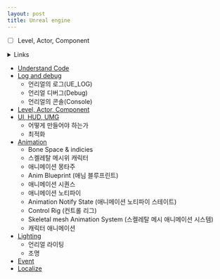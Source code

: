 ```yaml
---
layout: post
title: Unreal engine
---
```


- [ ] Level, Actor, Component

<details><summary>Links</summary>
<div markdown="1">

|:---|---|
|[넥슨의 NDC](http://ndcreplay.nexon.com/index.html#)|모범 사례들|
|[TA 업무 파해치기](https://www.unrealengine.com/ko/tech-blog/jobs-in-unreal-engine---technical-artist)|TA에 대한 이해|
|[수까락의 프로그래밍 이야기](http://egloos.zum.com/sweeper/v/3208657)|언리얼 참고 사이트|

- [ ] [Real Shading in Unreal Engine 4](https://cdn2.unrealengine.com/Resources/files/2013SiggraphPresentationsNotes-26915738.pdf)

</div></details>

* [Understand Code](/posts_unreal_engine/UnderstandCode)
* [Log and debug](/posts_unreal_engine/Log-Debug-Console)
    - 언리얼의 로그(UE_LOG)
    - 언리얼 디버그(Debug)
    - 언리얼의 콘솔(Console)
* [Level, Actor, Component](/posts_unreal_engine/Level-Actor-Component)
* [UI, HUD, UMG](/posts_unreal_engine/UI-HUD-UMG)
    - 어떻게 만들어야 하는가
    - 최적화
* [Animation](/posts_unreal_engine/Animation)
    - Bone Space & indicies
    - 스켈레탈 메시위 캐릭터
    - 애니메이션 몽타주
    - Anim Blueprint (애님 블루프린트)
    - 애니메이션 시퀀스
    - 애니메이션 노티파이
    - Animation Notify State (애니메이션 노티파이 스테이트)
    - Control Rig (컨트롤 리그)
    - Skeletal mesh Animation System (스켈레탈 메시 애니메이션 시스템)
    - 캐릭터 애니메이션
* [Lighting](/posts_unreal_engine/Lighting)
    - 언리얼 라이팅
    - 조명
* [Event](/posts_unreal_engine/Event)
* [Localize](/_posts_unreal_engine/Localize)